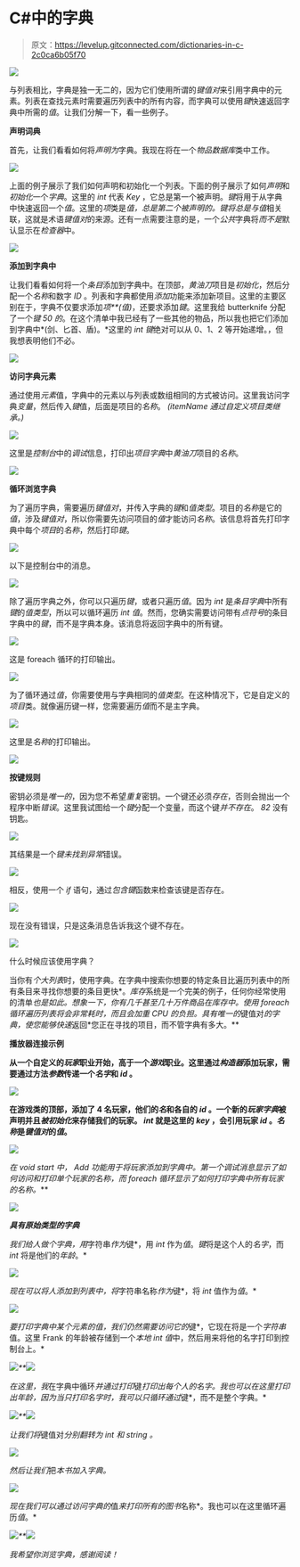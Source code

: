 # C#中的字典

> 原文：<https://levelup.gitconnected.com/dictionaries-in-c-2c0ca6b05f70>

![](img/d0aca80809cb2585d3d52f93ff7d39d9.png)

与列表相比，字典是独一无二的，因为它们使用所谓的*键值对*来引用字典中的元素。列表在查找元素时需要遍历列表中的所有内容，而字典可以使用*键*快速返回字典中所需的*值*。让我们分解一下，看一些例子。

**声明词典**

首先，让我们看看如何将*声明为*字典。我现在将在一个*物品数据库*类中工作。

![](img/3dfe3ae26c84ff0e499fd62367be5114.png)

上面的例子展示了我们如何声明和初始化一个列表。下面的例子展示了如何*声明*和*初始化*一个*字典*。这里的 *int* 代表 *Key* ，它总是第一个被声明。*键*将用于从字典中快速返回一个*值*。这里的*项*类是*值，*总是第二个被声明的。*键*将总是与*值*相关联，这就是术语*键值对*的来源。还有一点需要注意的是，一个*公共*字典将*而不是*默认显示在*检查器*中。

![](img/d0167a80de5af4c2ca7e1e47bc83e862.png)

**添加到字典中**

让我们看看如何将一个*条目*添加到字典中。在顶部，*黄油刀*项目是*初始化*，然后分配一个*名称*和数字 *ID* 。列表和字典都使用*添加*功能来添加新项目。这里的主要区别在于，字典不仅要求添加*项**(值)*，还要求添加*键*。这里我给 butterknife 分配了一个*键 *50* 的*。在这个清单中我已经有了一些其他的物品，所以我也把它们添加到字典中*(剑、匕首、盾)。*这里的 *int 键*绝对可以从 0、1、2 等开始递增。，但我想表明他们不必。

![](img/9b324ba137986e3959525b4d861d4cf0.png)

**访问字典元素**

通过使用*元素*值，字典中的元素以与列表或数组相同的方式被访问。这里我访问字典*变量*，然后传入*键*值，后面是项目的*名称*。 *(itemName 通过自定义项目类继承。)*

![](img/79b5e232d10bbc0e1e311c621d1a0038.png)

这里是*控制台*中的*调试*信息，打印出*项目字典*中*黄油刀*项目的*名称*。

![](img/7156da76035fa5a94043796a0b0cbbe2.png)

**循环浏览字典**

为了遍历字典，需要遍历*键值对*，并传入字典的*键*和*值类型*。项目的*名称*是它的*值*，涉及*键值对*，所以你需要先访问项目的*值*才能访问*名称*。该信息将首先打印字典中每个*项目*的*名称*，然后打印*键*。

![](img/d0aca80809cb2585d3d52f93ff7d39d9.png)

以下是控制台中的消息。

![](img/db128a4454bb8574a8e622f2002c1fde.png)

除了遍历字典之外，你可以只遍历*键*，或者只遍历*值*。因为 *int* 是*条目字典*中所有*键*的*值类型*，所以可以循环遍历 *int 值*。然而，您确实需要访问带有*点符号*的条目字典中的*键*，而不是字典本身。该消息将返回字典中的所有键。

![](img/b3b5115229d66f2e4e436414efad92dc.png)

这是 foreach 循环的打印输出。

![](img/775f9ce1fc8474d7325374add6406ed7.png)

为了循环通过*值*，你需要使用与字典相同的*值类型*。在这种情况下，它是自定义的*项目*类。就像遍历键一样，您需要遍历*值*而不是主字典。

![](img/c46b200fbd22fbc60f20078b3e37f13e.png)

这里是*名称*的打印输出。

![](img/abcadca6cf6d041200aea14d5513bfd9.png)

**按键规则**

密钥必须是*唯一的*，因为您不希望*重复*密钥。一个键还必须*存在*，否则会抛出一个程序中断*错误*。这里我试图给一个*键*分配一个变量，而这个键*并不存在*。 *82* 没有钥匙。

![](img/0557f499207074d4aefcce7d8b7f8ba2.png)

其结果是一个*键未找到异常*错误。

![](img/30fcdf02197e53ce3fb4887d84b915e6.png)

相反，使用一个 *if* 语句，通过*包含键*函数来检查该键是否存在。

![](img/68e8a5630068e991107336190aeee2e5.png)

现在没有错误，只是这条消息告诉我这个键不存在。

![](img/1404a72669f842f2ff473425979bc9d1.png)

什么时候应该使用字典？

当你有*个大列表*时，使用字典。在字典中搜索你想要的特定条目比遍历列表中的所有条目来寻找你想要的条目更快*。*库存*系统是一个完美的例子，任何你经常使用的清单*也是如此。想象一下，你有几千甚至几十万件商品在库存中。使用 foreach 循环遍历列表将会非常耗时，而且会加重 CPU 的负担。具有唯一的*键值对*的字典，使您能够快速*返回*您正在寻找的项目，而不管字典有多大。**

****播放器连接示例****

**从一个自定义的*玩家*职业开始，高于一个*游戏*职业。这里通过*构造器*添加玩家，需要通过方法*参数*传递一个*名字*和 *id* 。**

**![](img/277f154b4f9ac84063ee5867e1b65488.png)**

**在游戏类的顶部，添加了 4 名玩家，他们的*名*和各自的 *id* 。一个新的*玩家字典*被声明并且*被初始化*来存储我们的玩家。 *int* 就是这里的 *key* ，会引用玩家 *id* 。*名称*是*键值对*的*值*。**

**![](img/88cb046ef531613eb4ab0f6236ff5d5e.png)**

**在 void start 中， *Add* 功能用于将玩家添加到字典中。第一个*调试*消息显示了如何访问和打印单个*玩家的*名称*，而 *foreach* 循环显示了如何打印字典中所有*玩家的*名称。***

*![](img/82dfa1ee935e9410ae74f0ffe313aec4.png)*

***具有原始类型的字典***

*我们给人做个字典，用*字符串*作为*键*，用 *int* 作为*值*。*键*将是这个人的*名字*，而 *int* 将是他们的*年龄*。*

*![](img/1d8036e680d1791f1359dc419631260a.png)*

*现在可以将人添加到列表中，将*字符串名称*作为*键*，将 *int* 值作为*值*。*

*![](img/6124366d88e9ef682071edc797156acb.png)*

*要打印字典中某个元素的值，我们仍然需要访问它的*键*，它现在将是一个*字符串*值。这里 Frank 的年龄被存储到一个*本地 int 值*中，然后用来将他的名字打印到控制台上。*

*![](img/129918a4039032915db6ef7ec42fedf2.png)**![](img/5c4cda044a8af980da57c40f0e45a110.png)*

*在这里，我*在字典中循环*并通过打印*键*打印出每个人的名字。我也可以在这里打印出年龄，因为当只打印名字时，我可以只循环通过*键*，而不是整个字典。*

*![](img/8b1d6d32fdff19f38053190f1497a2d3.png)**![](img/90c2de32345efc3cf2e7eed2ba749cf7.png)*

*让我们将*键值对*分别翻转为 *int* 和 *string* 。*

*![](img/9edbc77f074561c3a398159a90d59925.png)*

*然后让我们*把*本书加入字典。*

*![](img/b876f1406b9ab6f76358c2a461c2da3b.png)*

*现在我们可以通过访问字典的*值*来打印所有的图书*名称*。我也可以在这里循环遍历*值*。*

*![](img/76a8b1678cd0d20d7764882388f94e14.png)**![](img/89a7fedc06d3439a143873a5b67f4bd5.png)*

*我希望你浏览字典，感谢阅读！*